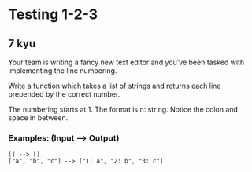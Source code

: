 # Testing 1-2-3
## 7 kyu

Your team is writing a fancy new text editor and you've been tasked with implementing the line numbering.

Write a function which takes a list of strings and returns each line prepended by the correct number.

The numbering starts at 1. The format is n: string. Notice the colon and space in between.

### Examples: (Input --> Output)
```
[] --> []
["a", "b", "c"] --> ["1: a", "2: b", "3: c"]
```
